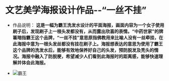 # 文艺美学海报设计作品--“一丝不挂”

* 作品说明： **这是一幅为霸王洗发水设计的平面海报，画面内容为一个女子使用刷子后，发现刷子上一根头发都没有，从而露出欣喜的表情。“中药世家”的牌匾暗指霸王这个品牌，“一丝不挂”意思原指佛教用来比喻人没有一丝牵挂，在此海报中意为一根头发丝都没有挂在刷子上。海报想表达的意思为使用了霸王这个品牌的洗发水后，能够有效地保养好自己的头发，预防脱发及秃头的情况。海报中融入了防脱梗，希望减少人们看到此海报时的距离感，能够快速理解并体会此海报。** 

* ![霸王](https://camo.githubusercontent.com/688d1b756f47e0f477085af543a352f2feea6bf857081b4996a5f184aabebd99/68747470733a2f2f696d616765732e67697465652e636f6d2f75706c6f6164732f696d616765732f323032302f313132362f3131303233395f33343335363933655f323233303736382e6a706567)
